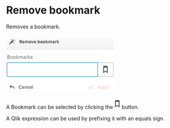 # Remove bookmark

Removes a bookmark.

![](../.gitbook/assets/image%20%2896%29.png)

A Bookmark can be selected by clicking the![](../.gitbook/assets/image%20%2843%29.png)button.

A Qlik expression can be used by prefixing it with an equals sign.

